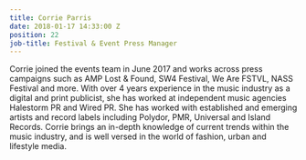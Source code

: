 ```yaml
---
title: Corrie Parris
date: 2018-01-17 14:33:00 Z
position: 22
job-title: Festival & Event Press Manager
---
```


Corrie joined the events team in June 2017 and works across press campaigns such as AMP Lost & Found, SW4 Festival, We Are FSTVL, NASS Festival and more. With over 4 years experience in the music industry as a digital and print publicist, she has worked at independent music agencies Halestorm PR and Wired PR. She has worked with established and emerging artists and record labels including Polydor, PMR, Universal and Island Records. Corrie brings an in-depth knowledge of current trends within the music industry, and is well versed in the world of fashion, urban and lifestyle media. 